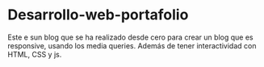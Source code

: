 # Desarrollo-web-portafolio

Este e sun blog que se ha realizado desde cero para crear un blog que es responsive, usando los media queries. Además de tener interactividad con HTML, CSS y js.
